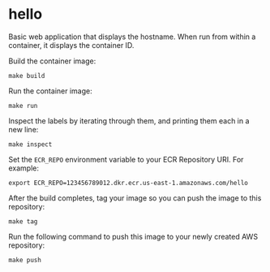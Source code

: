 # hello

Basic web application that displays the hostname. When run from within a
container, it displays the container ID.

Build the container image:

`make build`

Run the container image:

`make run`

Inspect the labels by iterating through them, and printing them each in a new line:

`make inspect`

Set the `ECR_REPO` environment variable to your ECR Repository URI. For example:

`export ECR_REPO=123456789012.dkr.ecr.us-east-1.amazonaws.com/hello`

After the build completes, tag your image so you can push the image to this repository:

`make tag`

Run the following command to push this image to your newly created AWS repository:

`make push`